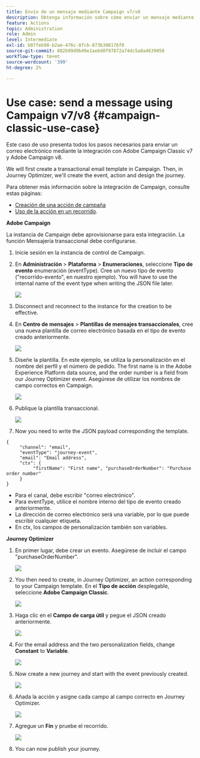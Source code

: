 ```yaml
---
title: Envío de un mensaje mediante Campaign v7/v8
description: Obtenga información sobre cómo enviar un mensaje mediante Campaign v7/v8
feature: Actions
topic: Administration
role: Admin
level: Intermediate
exl-id: b07feb98-b2ae-476c-8fcb-873b308176f0
source-git-commit: 882b99d9b49e1ae6d0f97872a74dc5a8a4639050
workflow-type: tm+mt
source-wordcount: '399'
ht-degree: 2%

---
```


# Use case: send a message using Campaign v7/v8 {#campaign-classic-use-case}

Este caso de uso presenta todos los pasos necesarios para enviar un correo electrónico mediante la integración con Adobe Campaign Classic v7 y Adobe Campaign v8.

We will first create a transactional email template in Campaign. Then, in Journey Optimizer, we&#39;ll create the event, action and design the journey.

Para obtener más información sobre la integración de Campaign, consulte estas páginas:

* [Creación de una acción de campaña](../action/acc-action.md)
* [Uso de la acción en un recorrido](../building-journeys/using-adobe-campaign-classic.md).

**Adobe Campaign**

La instancia de Campaign debe aprovisionarse para esta integración. La función Mensajería transaccional debe configurarse.

1. Inicie sesión en la instancia de control de Campaign.

1. En **Administración** > **Plataforma** > **Enumeraciones**, seleccione **Tipo de evento** enumeración (eventType). Cree un nuevo tipo de evento (&quot;recorrido-evento&quot;, en nuestro ejemplo). You will have to use the internal name of the event type when writing the JSON file later.

   ![](assets/accintegration-uc-1.png)

1. Disconnect and reconnect to the instance for the creation to be effective.

1. En **Centro de mensajes** > **Plantillas de mensajes transaccionales**, cree una nueva plantilla de correo electrónico basada en el tipo de evento creado anteriormente.

   ![](assets/accintegration-uc-2.png)

1. Diseñe la plantilla. En este ejemplo, se utiliza la personalización en el nombre del perfil y el número de pedido. The first name is in the Adobe Experience Platform data source, and the order number is a field from our Journey Optimizer event. Asegúrese de utilizar los nombres de campo correctos en Campaign.

   ![](assets/accintegration-uc-3.png)

1. Publique la plantilla transaccional.

   ![](assets/accintegration-uc-4.png)

1. Now you need to write the JSON payload corresponding the template.

```
{
     "channel": "email",
     "eventType": "journey-event",
     "email": "Email address",
     "ctx": {
          "firstName": "First name", "purchaseOrderNumber": "Purchase order number"
     }
}
```

* Para el canal, debe escribir &quot;correo electrónico&quot;.
* Para eventType, utilice el nombre interno del tipo de evento creado anteriormente.
* La dirección de correo electrónico será una variable, por lo que puede escribir cualquier etiqueta.
* En ctx, los campos de personalización también son variables.

**Journey Optimizer**

1. En primer lugar, debe crear un evento. Asegúrese de incluir el campo &quot;purchaseOrderNumber&quot;.

   ![](assets/accintegration-uc-5.png)

1. You then need to create, in Journey Optimizer, an action corresponding to your Campaign template. En el **Tipo de acción** desplegable, seleccione **Adobe Campaign Classic**.

   ![](assets/accintegration-uc-6.png)

1. Haga clic en el **Campo de carga útil** y pegue el JSON creado anteriormente.

   ![](assets/accintegration-uc-7.png)

1. For the email address and the two personalization fields, change **Constant** to **Variable**.

   ![](assets/accintegration-uc-8.png)

1. Now create a new journey and start with the event previously created.

   ![](assets/accintegration-uc-9.png)

1. Añada la acción y asigne cada campo al campo correcto en Journey Optimizer.

   ![](assets/accintegration-uc-10.png)

1. Agregue un **Fin** y pruebe el recorrido.

   ![](assets/accintegration-uc-11.png)

1. You can now publish your journey.

